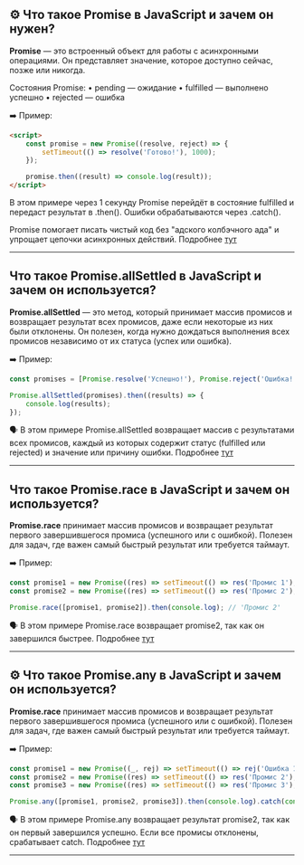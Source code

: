 ## ⚙️ Что такое Promise в JavaScript и зачем он нужен?

**Promise** — это встроенный объект для работы с асинхронными операциями. Он представляет значение, которое доступно сейчас, позже или никогда.

Состояния Promise:
• pending — ожидание
• fulfilled — выполнено успешно
• rejected — ошибка

➡️ Пример:

```html
<script>
	const promise = new Promise((resolve, reject) => {
		setTimeout(() => resolve('Готово!'), 1000);
	});

	promise.then((result) => console.log(result));
</script>
```

В этом примере через 1 секунду Promise перейдёт в состояние fulfilled и передаст результат в .then(). Ошибки обрабатываются через .catch().

Promise помогает писать чистый код без "адского колбэчного ада" и упрощает цепочки асинхронных действий.
Подробнее [тут](https://developer.mozilla.org/en-US/docs/Web/JavaScript/Reference/Global_Objects/Promise)

<hr/>

## Что такое Promise.allSettled в JavaScript и зачем он используется?

**Promise.allSettled** — это метод, который принимает массив промисов и возвращает результат всех промисов, даже если некоторые из них были отклонены. Он полезен, когда нужно дождаться выполнения всех промисов независимо от их статуса (успех или ошибка).

➡️ Пример:

```js
const promises = [Promise.resolve('Успешно!'), Promise.reject('Ошибка!'), Promise.resolve('Ещё один успех!')];

Promise.allSettled(promises).then((results) => {
	console.log(results);
});
```

🗣️ В этом примере Promise.allSettled возвращает массив с результатами всех промисов, каждый из которых содержит статус (fulfilled или rejected) и значение или причину ошибки.
Подробнее [тут](https://developer.mozilla.org/en-US/docs/Web/JavaScript/Reference/Global_Objects/Promise/allSettled)

<hr/>

## Что такое Promise.race в JavaScript и зачем он используется?

**Promise.race** принимает массив промисов и возвращает результат первого завершившегося промиса (успешного или с ошибкой). Полезен для задач, где важен самый быстрый результат или требуется таймаут.

➡️ Пример:

```js
const promise1 = new Promise((res) => setTimeout(() => res('Промис 1'), 1000));
const promise2 = new Promise((res) => setTimeout(() => res('Промис 2'), 500));

Promise.race([promise1, promise2]).then(console.log); // 'Промис 2'
```

🗣️ В этом примере Promise.race возвращает promise2, так как он завершился быстрее.
Подробнее [тут](https://developer.mozilla.org/en-US/docs/Web/JavaScript/Reference/Global_Objects/Promise/race)

<hr/>

## ⚙️ Что такое Promise.any в JavaScript и зачем он используется?

**Promise.race** принимает массив промисов и возвращает результат первого завершившегося промиса (успешного или с ошибкой). Полезен для задач, где важен самый быстрый результат или требуется таймаут.

➡️ Пример:

```js
const promise1 = new Promise((_, rej) => setTimeout(() => rej('Ошибка 1'), 1000));
const promise2 = new Promise((res) => setTimeout(() => res('Промис 2'), 500));
const promise3 = new Promise((res) => setTimeout(() => res('Промис 3'), 800));

Promise.any([promise1, promise2, promise3]).then(console.log).catch(console.error); // 'Промис 2'
```

🗣️ В этом примере Promise.any возвращает результат promise2, так как он первый завершился успешно. Если все промисы отклонены, срабатывает catch.
Подробнее [тут](https://developer.mozilla.org/en-US/docs/Web/JavaScript/Reference/Global_Objects/Promise/any)

<hr/>
